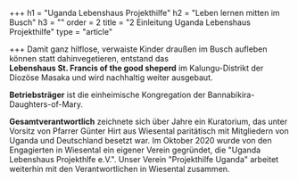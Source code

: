 +++
h1 = "Uganda Lebenshaus Projekthilfe"
h2 = "Leben lernen mitten im Busch"
h3 = ""
order = 2
title = "2 Einleitung Uganda Lebenshaus Projekthilfe"
type = "article"

+++
Damit ganz hilflose, verwaiste Kinder draußen im Busch aufleben können statt dahinvegetieren, entstand das  
**Lebenshaus St. Francis of the good sheperd** im Kalungu-Distrikt der Diozöse Masaka und wird nachhaltig weiter ausgebaut.

**Betriebsträger** ist die einheimische Kongregation der Bannabikira-Daughters-of-Mary.

**Gesamtverantwortlich** zeichnete sich über Jahre ein Kuratorium, das unter Vorsitz von Pfarrer Günter Hirt aus Wiesental paritätisch mit Mitgliedern von Uganda und Deutschland besetzt war. Im Oktober 2020 wurde von den Engagierten in Wiesental ein eigener Verein gegründet, die "Uganda Lebenshaus Projekthlfe e.V.". Unser Verein "Projekthilfe Uganda" arbeitet weiterhin mit den Verantwortlichen in Wiesental zusammen.